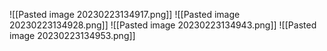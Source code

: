 ![[Pasted image 20230223134917.png]]
![[Pasted image 20230223134928.png]]
![[Pasted image 20230223134943.png]]
![[Pasted image 20230223134953.png]]

